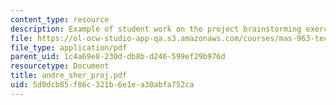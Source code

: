 ```yaml
---
content_type: resource
description: Example of student work on the project brainstorming exercise.
file: https://ol-ocw-studio-app-qa.s3.amazonaws.com/courses/mas-963-technological-tools-for-school-reform-fall-2005/5d0dcb85f86c321b6e1ea30abfa752ca_andre_sher_proj.pdf
file_type: application/pdf
parent_uid: 1c4a69e8-230d-db8b-d246-599ef29b976d
resourcetype: Document
title: andre_sher_proj.pdf
uid: 5d0dcb85-f86c-321b-6e1e-a30abfa752ca
---
```

